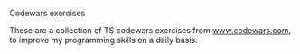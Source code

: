 Codewars exercises

These are a collection of TS codewars exercises from www.codewars.com, to improve
my programming skills on a daily basis.
